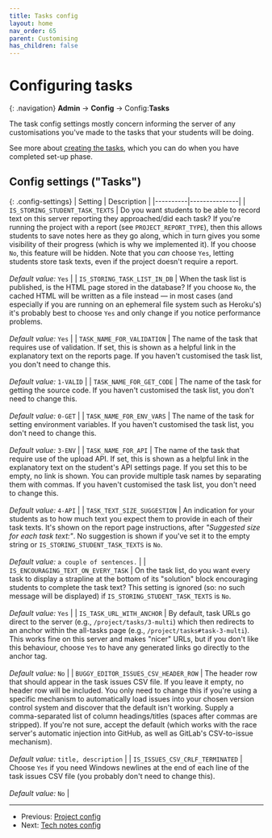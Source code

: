 ```yaml
---
title: Tasks config
layout: home
nav_order: 65
parent: Customising
has_children: false
---
```


# Configuring tasks

{: .navigation}
**Admin** → **Config** → Config:**Tasks**

The task config settings mostly concern informing the server of any
customisations you've made to the tasks that your students will be doing. 
 
See more about [creating the tasks](creating-tasks), which you can do when you
have completed set-up phase.



## Config settings ("Tasks")

{: .config-settings}
| Setting  | Description   |
|----------|---------------|
| `IS_STORING_STUDENT_TASK_TEXTS` | Do you want students to be able to record text on this server reporting they approached/did each task? If you're running the project with a report (see `PROJECT_REPORT_TYPE`), then this allows students to save notes here as they go along, which in turn gives you some visibility of their progress (which is why we implemented it). If you choose `No`, this feature will be hidden. Note that you _can_ choose `Yes`, letting students store task texts, even if the project doesn't require a report.  <br><br> _Default value:_ `Yes` |
| `IS_STORING_TASK_LIST_IN_DB` | When the task list is published, is the HTML page stored in the database? If you choose `No`, the cached HTML will be written as a file instead — in most cases (and especially if you are running on an ephemeral file system such as Heroku's) it's probably best to choose `Yes` and only change if you notice performance problems.  <br><br> _Default value:_ `Yes` |
| `TASK_NAME_FOR_VALIDATION` | The name of the task that requires use of validation. If set, this is shown as a helpful link in the explanatory text on the reports page. If you haven't customised the task list, you don't need to change this.  <br><br> _Default value:_ `1-VALID` |
| `TASK_NAME_FOR_GET_CODE` | The name of the task for getting the source code. If you haven't customised the task list, you don't need to change this.  <br><br> _Default value:_ `0-GET` |
| `TASK_NAME_FOR_ENV_VARS` | The name of the task for setting environment variables. If you haven't customised the task list, you don't need to change this.   <br><br> _Default value:_ `3-ENV` |
| `TASK_NAME_FOR_API` | The name of the task that require use of the upload API. If set, this is shown as a helpful link in the explanatory text on the student's API settings page. If you set this to be empty, no link is shown. You can provide multiple task names by separating them with commas. If you haven't customised the task list, you don't need to change this.  <br><br> _Default value:_ `4-API` |
| `TASK_TEXT_SIZE_SUGGESTION` | An indication for your students as to how much text you expect them to provide in each of their task texts. It's shown on the report page instructions, after _"Suggested size for each task text:"_. No suggestion is shown if you've set it to the empty string or `IS_STORING_STUDENT_TASK_TEXTS` is `No`.  <br><br> _Default value:_ `a couple of sentences.` |
| `IS_ENCOURAGING_TEXT_ON_EVERY_TASK` | On the task list, do you want every task to display a strapline at the bottom of its "solution" block encouraging students to complete the task text? This setting is ignored (so: no such message will be displayed) if `IS_STORING_STUDENT_TASK_TEXTS` is `No`.   <br><br> _Default value:_ `Yes` |
| `IS_TASK_URL_WITH_ANCHOR` | By default, task URLs go direct to the server (e.g., `/project/tasks/3-multi`) which then redirects to an anchor within the all-tasks page (e.g., `/project/tasks#task-3-multi`). This works fine on this server and makes "nicer" URLs, but if you don't like this behaviour, choose `Yes` to have any generated links go directly to the anchor tag.  <br><br> _Default value:_ `No` |
| `BUGGY_EDITOR_ISSUES_CSV_HEADER_ROW` | The header row that should appear in the task issues CSV file. If you leave it empty, no header row will be included. You only need to change this if you're using a specific mechanism to automatically load issues into your chosen version control system and discover that the default isn't working. Supply a comma-separated list of column headings/titles (spaces after commas are stripped). If you're not sure, accept the default (which works with the race server's automatic injection into GitHub, as well as GitLab's CSV-to-issue mechanism).  <br><br> _Default value:_ `title, description` |
| `IS_ISSUES_CSV_CRLF_TERMINATED` | Choose `Yes` if you need Windows newlines at the end of each line of the task issues CSV file (you probably don't need to change this).  <br><br> _Default value:_ `No` |


 ---
 * Previous: [Project config](project)
 * Next: [Tech notes config](tech-notes)
